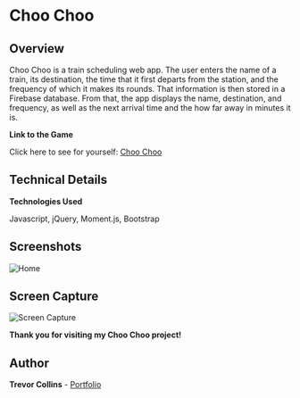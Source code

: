 # Choo Choo

## **Overview**
Choo Choo is a train scheduling web app. The user enters the name of a train, its destination, the time that it first departs from the station, and the frequency of which it makes its rounds. That information is then stored in a Firebase database. From that, the app displays the name, destination, and frequency, as well as the next arrival time and the how far away in minutes it is.

**Link to the Game**

Click here to see for yourself: [Choo Choo]( https://live.staticflickr.com/65535/40741097523_8fd8038f12.jpg "Choo Choo")

## **Technical Details**
**Technologies Used**

Javascript, jQuery, Moment.js, Bootstrap

## **Screenshots**

![Home]( https://live.staticflickr.com/65535/32764235177_6ab0027e7e.jpg)

## **Screen Capture**

![Screen Capture]( https://media.giphy.com/media/gKs7QG3JgYZyzAAJxD/giphy.gif)

**Thank you for visiting my Choo Choo project!**

## **Author**

**Trevor Collins** - [Portfolio](https://trevorcollins.github.io/Portfolio/)
